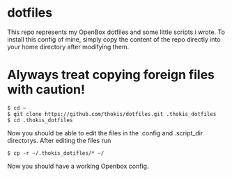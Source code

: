 # dotfiles
This repo represents my OpenBox dotfiles and some little scripts i wrote.
To install this config of mine, simply copy the content of the repo directly into your home directory after modifying them.

# Alyways treat copying foreign files with caution!

    $ cd ~
    $ git clone https://github.com/thokis/dotfiles.git .thokis_dotfiles
    $ cd .thokis_dotfiles
    
Now you should be able to edit the files in the .config and .script_dir directorys. After editing the files run

    $ cp -r ~/.thokis_dotifles/* ~/
    
Now you should have a working Openbox config.
